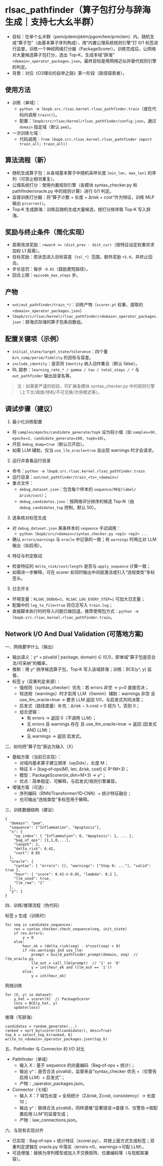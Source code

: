 # rlsac_pathfinder（算子包打分与辞海生成｜支持七大幺半群）

- 目标：在单个幺半群（pem/pdem/pktm/pgom/tem/prm/iem）内，随机生成“算子包”（由基本算子序列构成），用“内置公理系统规则引擎”打
  0/1 标签进行监督，训练一个神经网络打分器（PackageScorer）。训练完成后，让网络对大量候选算子包打分，选出 Top‑K，生成本域“辞海”
  `<domain>_operator_packages.json`。最终目标是用网络近似并替代规则引擎的判定。
- 背景：对应《O3理论的自举之路》第一阶段（路径探索者）。

## 使用方法

- 训练（单域）：
    - `python -m lbopb.src.rlsac.kernel.rlsac_pathfinder.train`（或在代码内调用 `train()`）。
    - 配置：`lbopb/src/rlsac/kernel/rlsac_pathfinder/config.json`，通过 `domain` 指定域（默认 `pem`）。
- 一次训练七域：
    - 代码调用：`from lbopb.src.rlsac.kernel.rlsac_pathfinder import train_all; train_all()`

## 算法流程（新）

- 随机生成算子包：从各域基本算子中随机采样长度 `[min_len, max_len]` 的序列（可禁止相邻重复）。
- 公理系统打分：使用内置规则引擎（各模块 syntax_checker.py 和 pathfinder/oracle.py 中的规则计算）进行 0/1 判定。
- 监督训练打分器：将“算子计数 + 长度 + Δrisk + cost”作为特征，训练 MLP 输出 `p(correct)`。
- Top‑K 生成辞海：训练后随机生成大量候选，按打分排序取 Top‑K 写入辞海。

## 奖励与终止条件（简化实现）

- 距离改进奖励：`reward += (dist_prev - dist_cur)`（按特征设定权重并求加权 L1 距离）。
- 目标奖励：若状态进入目标容差（`tol_*`）范围，额外奖励 `+5.0`，并终止回合。
- 步长惩罚：每步 `-0.01`（鼓励更短路径）。
- 回合上限：`episode_max_steps` 步。

## 产物

- `out/out_pathfinder/train_*/`：训练产物（`scorer.pt` 权重、提取的 `<domain>_operator_packages.json`）
- `lbopb/src/rlsac/kernel/rlsac_pathfinder/<domain>_operator_packages.json`：辞海式存储的算子包条目数组。

## 配置关键项（示例）

- `initial_state/target_state/tolerance`：四个量 `b/n_comp/perim/fidelity` 的目标与容差。
- `include_identity`：是否将 `Identity` 纳入动作集合（默认 false）。
- RL 超参：`learning_rate_* / gamma / tau / total_steps / *` 与 `out_pathfinder` 输出目录名等。

> 注：如需更严谨的校验，可扩展各模块 syntax_checker.py 中的规则引擎（上下文/阈值/停机/不可交换/次序模式等）。

## 调试步骤（建议）

1) 最小化训练配置
- 将 `samples/epochs/candidate_generate/topk` 设为较小值（如 `samples=50, epochs=3, candidate_generate=100, topk=10`）。
- 开启 `debug_dump=true`（默认已开启）。
- 如需 LLM 辅助，仅当 `use_llm_oracle=true` 且出现 warnings 时才会请求。

2) 运行并查看运行目录
- 命令：`python -m lbopb.src.rlsac.kernel.rlsac_pathfinder.train`
- 运行目录：`out/out_pathfinder/train_<ts>_<domain>/`
- 重点文件：
  - `debug_dataset.json`：包含每个样本的 `sequence/特征(label/Δrisk/cost)`；
  - `debug_candidates.json`：按网络评分排序的候选 Top‑N（由 `debug_candidates_top` 控制，默认 50）。

3) 逐条核对标签生成
- 对 `debug_dataset.json` 某条样本的 `sequence` 手动调用：
  - `python lbopb/src/<domain>/syntax_checker.py <op1> <op2> ...`
- 确认 `errors/warnings` 与 `oracle` 中记录的一致；有 `warnings` 时再比对 LLM 输出（如启用）。

4) 特征与判定联动
- 检查特征的 `delta_risk/cost/length` 是否与 `apply_sequence` 计算一致；
- 如需进一步解释，可在 scorer 处同时输出中间层激活或引入“违规类型”多标签头。

5) 日志开关
- 环境变量：`RLSAC_DEBUG=1`、`RLSAC_LOG_EVERY_STEP=1` 可加大日志量；
- 配置中的 `log_to_file=true` 将日志写入 `train.log`；
- 直接脚本执行时的导入问题已做回退，推荐使用包方式：`python -m lbopb.src.rlsac.kernel.rlsac_pathfinder.train`。

## Network I/O And Dual Validation (可落地方案)

一、网络要学什么（输出）

- 输出语义：y^ = p(valid | package, domain) ∈ (0,1)，即单域“算子包是否合法/可采纳”的概率。
- 推断：用 y^ 排序候选算子包，Top‑K 写入该域辞海；训练：BCE(y^, y) 监督。
- 标签 y（双重判定来源）：
  - 强规则（syntax_checker）优先：若 errors 非空 → y=0 直接否决；
  - 轻违规（warnings）时才启用 LLM（Gemini）辅助：warnings 非空 且 use_llm_oracle=true → 要求 LLM 返回 1/0，与启发式共同决策；
  - 启发式（路径度量）补充：Δrisk − λ·cost > 0 视为 1，否则 0；
  - 组合逻辑：
    - 有 errors → 返回 0（不调用 LLM）；
    - 无 errors 且 warnings 存在 且 use_llm_oracle=true → 返回 (启发式 AND LLM)；
    - 无 warnings → 返回 启发式。

二、如何把“算子包”表达为输入（X）

- 基础方案（当前已实现）：
  - 对域内基本算子建立顺序（op2idx），长度 M；
  - 特征 X = [bag‑of‑ops(M), len, Δrisk, cost] ∈ R^(M+3)；
  - 模型：PackageScorer(in_dim=M+3) → y^；
  - 优点：简单稳定、可解释，与启发式/规则引擎兼容。
- 增强方案（可选）：
  - 序列编码（RNN/Transformer/1D‑CNN）+ 统计特征融合；
  - 也可输出“违规类型”多标签用于解释。

三、训练数据结构（建议）

```
{
  "domain": "pem",
  "sequence": ["Inflammation", "Apoptosis"],
  "x": {
    "op_index": { "Inflammation": 0, "Apoptosis": 1, ... },
    "bag_of_ops": [1,1,0,...],
    "length": 2,
    "delta_risk": 0.42,
    "cost": 0.05
  },
  "oracle": {
    "syntax": { "errors": [], "warnings": ["Step 0: ..."], "valid": true },
    "heur": { "score": 0.42-λ·0.05, "lambda": 0.2 },
    "llm_used": true,
    "llm_raw": "1"
  },
  "y": 1
}
```

四、训练/推理流程（伪代码）

标签 y 生成（训练时）

```
for seq in candidate_sequences:
    res = syntax_checker.check_sequence(seq, init_state)
    if res.errors:
        y = 0
    else:
        heur_ok = (delta_risk(seq) - λ*cost(seq) > 0)
        if res.warnings and use_llm:
            prompt = build_pathfinder_prompt(domain, seq)  // llm_oracle.py
            llm_out = call_llm(prompt)  // '1' or '0'
            y = int(heur_ok and (llm_out == '1'))
        else:
            y = int(heur_ok)
```

网络训练

```
for (X, y) in dataset:
    y_hat = scorer(X)  // PackageScorer
    loss = BCE(y_hat, y)
    update(loss)
```

推理（写辞海）

```
candidates = random_generate(...)
ranked = sort_by(scorer(X(candidate)), desc=True)
top_k = select_top_k(ranked, K)
write_to_<domain>_operator_packages.json(top_k)
```

五、Pathfinder 与 Connector 的 I/O 对比

- Pathfinder（单域）
  - 输入 X：基于 sequence 的向量编码（Bag‑of‑ops + 统计）；
  - 输出 y^：是否合法 p(valid)，监督来自“syntax_checker 优先 +（仅警告启用 LLM）+ 启发式”；
  - 产物：<domain>_operator_packages.json。
- Connector（七域）
  - 输入 X：7 域包长度 + 全局统计（ΣΔrisk, Σcost, consistency）→ 长度 10；
  - 输出 y^：联络合法 p(valid)，同样遵循“显著错误→直接 0、仅警告→按配置启用 LLM”的监督生成；
  - 产物：law_connections.json。

六、与现有实现对齐

- 已实现：Bag‑of‑ops + 统计特征（scorer.py），并按上面方式生成标签；双重判定逻辑在 oracle.py 中落实（errors→0，warnings→可配 LLM）。
- 可选增强：替换为序列模型或加入不交换矩阵、位置编码等（与现框架兼容）。





